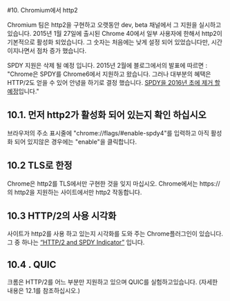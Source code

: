 
#10. Chromium에서 http2

Chromium 팀은 http2을 구현하고 오랫동안 dev, beta 채널에서 그 지원을 실시하고 있습니다. 2015년 1월 27일에 출시된 Chrome 40에서 일부 사용자에 한해서 http2이 기본적으로 활성화 되었습니다. 그 숫자는 처음에는 낮게 설정 되어 있었습니다만, 시간이지나면서 점차 증가 했습니다.

SPDY 지원은 삭제 될 예정 입니다. 2015년 2월에 블로그에서의 발표에 따르면 :
"Chrome은 SPDY를 Chrome6에서 지원하고 왔습니다. 그러나 대부분의 혜택은 HTTP/2도 얻을 수 있어 안녕을 하기로 결정 했습니다. [SPDY을 2016년 초에 제거 할 예정](http://blog.chromium.org/2015/02/hello-http2-goodbye-spdy-http-is_9.html)입니다."


## 10.1. 먼저 http2가 활성화 되어 있는지 확인 하십시오
브라우저의 주소 표시줄에 "chrome://flags/#enable-spdy4"를 입력하고 아직 활성화 되어 있지않은 경우에는 "enable"을 클릭합니다.


## 10.2 TLS로 한정
Chrome은 http2를 TLS에서만 구현한 것을 잊지 마십시오. Chrome에서는 https://의 http2을 지원하는 사이트에서만 http2 작동합니다.


## 10.3 HTTP/2의 사용 시각화

사이트가 http2를 사용 하고 있는지 시각화를 도와 주는 Chrome플러그인이 있습니다. 그 중 하나는 [“HTTP/2 and SPDY Indicator”](https://chrome.google.com/webstore/detail/spdy-indicator/mpbpobfflnpcgagjijhmgnchggcjblin) 입니다.



## 10.4 . QUIC

크롬은 HTTP/2를 어느 부분만 지원하고 있으며 QUIC를 실험하고있습니다. (자세한 내용은 12.1를 참조하십시오.)
